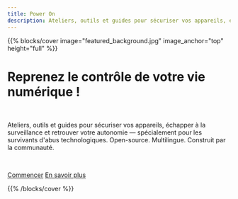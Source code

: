 ```yaml
---
title: Power On
description: Ateliers, outils et guides pour sécuriser vos appareils, échapper à la surveillance et retrouver votre autonomie — spécialement pour les survivants d'abus technologiques. Open-source. Multilingue. Construit par la communauté.
---
```


{{% blocks/cover image="featured_background.jpg" image_anchor="top" height="full" %}}

<h1 class="reactive-font">Reprenez le contrôle de votre vie numérique !</h1>

<p><br></p>

<p class="punishment-font">
Ateliers, outils et guides pour sécuriser vos appareils, échapper à la surveillance et retrouver votre autonomie — spécialement pour les survivants d'abus technologiques. Open-source. Multilingue. Construit par la communauté.
</p>

<p><br></p>

<a class="btn btn-lg btn-danger punishment2-font" href="docs/guides/">Commencer</a>
<a class="btn btn-lg btn-danger punishment2-font me-3" href="a-propos/">En savoir plus</a>

{{% /blocks/cover %}}


